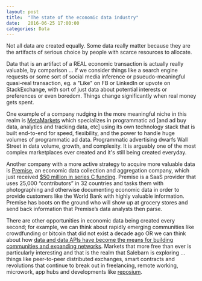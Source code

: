 ```yaml
---
layout: post
title:  "The state of the economic data industry"
date:   2016-06-25 17:00:00
categories: Data
---
```


Not all data are created equally.  Some data really matter because they are the artifacts of serious choice by people with scarce resources to allocate.  

Data that is an artifact of a REAL economic transaction is actually really valuable, by comparison ... if we consider things like a search engine requests or some sort of social media inference or psueudo-meaningful quasi-real transaction, eg. a "Like" on FB or LinkedIn or upvote on StackExchange, with sort of just data about potential interests or preferences or even boredom.  Things change significantly when real money gets spent.

One example of a company nudging in the more meaningful niche in this realm is [MetaMarkets](https://metamarkets.com/blog/) which specializes in programmatic ad [and ad buy data, analytics and tracking data, etc] using its own technology stack that is built end-to-end for speed, flexibility, and the power to handle huge volumes of programmatic ad data. Programmatic advertising dwarfs Wall Street in data volume, growth, and complexity. It is arguably one of the most complex marketplaces ever created and it's still being created everyday.

Another company with a more active strategy to acquire more valuable data is [Premise](https://www.premise.com/), an economic data collection and aggregation company, which just received [$50 million in series C funding](http://techcrunch.com/2015/09/24/premise-raises-50-million-to-outsource-the-collection-of-economic-data/). Premise is a SaaS provider that uses 25,000 “contributors” in 32 countries and tasks them with photographing and otherwise documenting economic data in order to provide customers like the World Bank with highly valuable information. Premise has boots on the ground who will show up at grocery stores and send back information that Premise’s data analysts then parse.

There are other opportunities in economic data being created every second; for example, we can think about rapidly emerging communities like crowdfunding or bitcoin that did not exist a decade ago OR we can think about how [data and data APIs have become the means for building communities and expanding networks](http://www.programmableweb.com/news/5-ways-to-increase-api-adoption/analysis/2015/06/12).  Markets that more free than ever is particularly interesting and that is the realm that Salebarn is exploring ... things like peer-to-peer distributed exchanges, smart contracts and revolutions that continue to break out in freelancing, remote working, microwork, app hubs and developments like [reposium](https://medium.com/college-cryptocurrency-network/reposium-dco-the-future-of-wikipedia-4be080cfa027).
